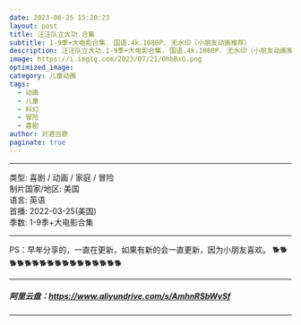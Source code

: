 ```yaml
---
date: 2023-06-25 15:20:23
layout: post
title: 汪汪队立大功.合集
subtitle: 1-9季+大电影合集. 国语.4k.1080P. 无水印（小朋友动画推荐）
description: 汪汪队立大功.1-9季+大电影合集. 国语.4k.1080P. 无水印（小朋友动画推荐）...
image: https://i.imgtg.com/2023/07/21/OhbBxG.png
optimized_image: 
category: 儿童动画
tags:
  - 动画
  - 儿童
  - 科幻
  - 冒险
  - 喜剧
author: 对酒当歌
paginate: true
---
```


---

类型: 喜剧 / 动画 / 家庭 / 冒险  
制片国家/地区: 美国  
语言: 英语  
首播: 2022-03-25(美国)  
季数: 1-9季+大电影合集  

---

PS：早年分享的，一直在更新，如果有新的会一直更新，因为小朋友喜欢。
🐕🐕🐕🐕🐕🐕🐕🐕🐕🐕🐕🐕🐕🐕🐕🐕🐕

---

##### 阿里云盘：<https://www.aliyundrive.com/s/AmhnRSbWvSf>

---
